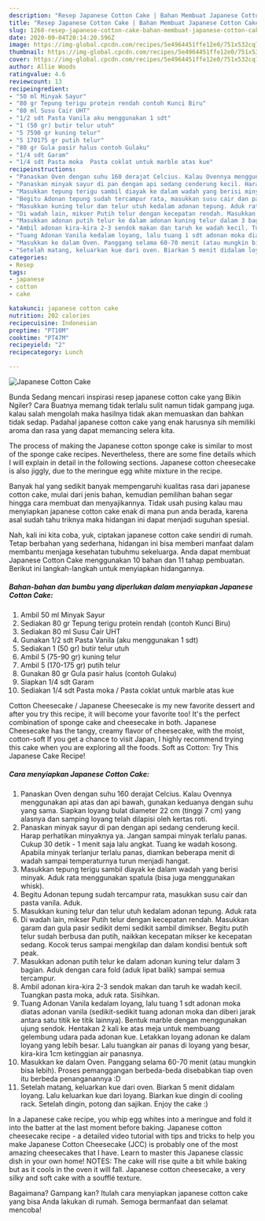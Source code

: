 ```yaml
---
description: "Resep Japanese Cotton Cake | Bahan Membuat Japanese Cotton Cake Yang Lezat Sekali"
title: "Resep Japanese Cotton Cake | Bahan Membuat Japanese Cotton Cake Yang Lezat Sekali"
slug: 1268-resep-japanese-cotton-cake-bahan-membuat-japanese-cotton-cake-yang-lezat-sekali
date: 2020-09-04T20:14:20.596Z
image: https://img-global.cpcdn.com/recipes/5e4964451ffe12e0/751x532cq70/japanese-cotton-cake-foto-resep-utama.jpg
thumbnail: https://img-global.cpcdn.com/recipes/5e4964451ffe12e0/751x532cq70/japanese-cotton-cake-foto-resep-utama.jpg
cover: https://img-global.cpcdn.com/recipes/5e4964451ffe12e0/751x532cq70/japanese-cotton-cake-foto-resep-utama.jpg
author: Allie Woods
ratingvalue: 4.6
reviewcount: 13
recipeingredient:
- "50 ml Minyak Sayur"
- "80 gr Tepung terigu protein rendah contoh Kunci Biru"
- "80 ml Susu Cair UHT"
- "1/2 sdt Pasta Vanila aku menggunakan 1 sdt"
- "1 (50 gr) butir telur utuh"
- "5 7590 gr kuning telur"
- "5 170175 gr putih telur"
- "80 gr Gula pasir halus contoh Gulaku"
- "1/4 sdt Garam"
- "1/4 sdt Pasta moka  Pasta coklat untuk marble atas kue"
recipeinstructions:
- "Panaskan Oven dengan suhu 160 derajat Celcius. Kalau Ovennya menggunakan api atas dan api bawah, gunakan keduanya dengan suhu yang sama. Siapkan loyang bulat diameter 22 cm (tinggi 7 cm) yang alasnya dan samping loyang telah dilapisi oleh kertas roti."
- "Panaskan minyak sayur di pan dengan api sedang cenderung kecil. Harap perhatikan minyaknya ya. Jangan sampai minyak terlalu panas. Cukup 30 detik - 1 menit saja lalu angkat. Tuang ke wadah kosong. Apabila minyak terlanjur terlalu panas, diamkan beberapa menit di wadah sampai temperaturnya turun menjadi hangat."
- "Masukkan tepung terigu sambil diayak ke dalam wadah yang berisi minyak. Aduk rata menggunakan spatula (bisa juga menggunakan whisk)."
- "Begitu Adonan tepung sudah tercampur rata, masukkan susu cair dan pasta vanila. Aduk."
- "Masukkan kuning telur dan telur utuh kedalam adonan tepung. Aduk rata"
- "Di wadah lain, mikser Putih telur dengan kecepatan rendah. Masukkan garam dan gula pasir sedikit demi sedikit sambil dimikser. Begitu putih telur sudah berbusa dan putih, naikkan kecepatan mikser ke kecepatan sedang. Kocok terus sampai mengkilap dan dalam kondisi bentuk soft peak."
- "Masukkan adonan putih telur ke dalam adonan kuning telur dalam 3 bagian. Aduk dengan cara fold (aduk lipat balik) sampai semua tercampur."
- "Ambil adonan kira-kira 2-3 sendok makan dan taruh ke wadah kecil. Tuangkan pasta moka, aduk rata. Sisihkan."
- "Tuang Adonan Vanila kedalam loyang, lalu tuang 1 sdt adonan moka diatas adonan vanila (sedikit-sedikit tuang adonan moka dan diberi jarak antara satu titik ke titik lainnya). Bentuk marble dengan menggunakan ujung sendok. Hentakan 2 kali ke atas meja untuk membuang gelembung udara pada adonan kue. Letakkan loyang adonan ke dalam loyang yang lebih besar. Lalu tuangkan air panas di loyang yang besar, kira-kira 1cm ketinggian air panasnya."
- "Masukkan ke dalam Oven. Panggang selama 60-70 menit (atau mungkin bisa lebih). Proses pemanggangan berbeda-beda disebabkan tiap oven itu berbeda penanganannya :D"
- "Setelah matang, keluarkan kue dari oven. Biarkan 5 menit didalam loyang. Lalu keluarkan kue dari loyang. Biarkan kue dingin di cooling rack. Setelah dingin, potong dan sajikan. Enjoy the cake :)"
categories:
- Resep
tags:
- japanese
- cotton
- cake

katakunci: japanese cotton cake 
nutrition: 202 calories
recipecuisine: Indonesian
preptime: "PT10M"
cooktime: "PT47M"
recipeyield: "2"
recipecategory: Lunch

---
```



![Japanese Cotton Cake](https://img-global.cpcdn.com/recipes/5e4964451ffe12e0/751x532cq70/japanese-cotton-cake-foto-resep-utama.jpg)

Bunda Sedang mencari inspirasi resep japanese cotton cake yang Bikin Ngiler? Cara Buatnya memang tidak terlalu sulit namun tidak gampang juga. kalau salah mengolah maka hasilnya tidak akan memuaskan dan bahkan tidak sedap. Padahal japanese cotton cake yang enak harusnya sih memiliki aroma dan rasa yang dapat memancing selera kita.

The process of making the Japanese cotton sponge cake is similar to most of the sponge cake recipes. Nevertheless, there are some fine details which I will explain in detail in the following sections. Japanese cotton cheesecake is also jiggly, due to the meringue egg white mixture in the recipe.

Banyak hal yang sedikit banyak mempengaruhi kualitas rasa dari japanese cotton cake, mulai dari jenis bahan, kemudian pemilihan bahan segar hingga cara membuat dan menyajikannya. Tidak usah pusing kalau mau menyiapkan japanese cotton cake enak di mana pun anda berada, karena asal sudah tahu triknya maka hidangan ini dapat menjadi suguhan spesial.


Nah, kali ini kita coba, yuk, ciptakan japanese cotton cake sendiri di rumah. Tetap berbahan yang sederhana, hidangan ini bisa memberi manfaat dalam membantu menjaga kesehatan tubuhmu sekeluarga. Anda dapat membuat Japanese Cotton Cake menggunakan 10 bahan dan 11 tahap pembuatan. Berikut ini langkah-langkah untuk menyiapkan hidangannya.

<!--inarticleads1-->

##### Bahan-bahan dan bumbu yang diperlukan dalam menyiapkan Japanese Cotton Cake:

1. Ambil 50 ml Minyak Sayur
1. Sediakan 80 gr Tepung terigu protein rendah (contoh Kunci Biru)
1. Sediakan 80 ml Susu Cair UHT
1. Gunakan 1/2 sdt Pasta Vanila (aku menggunakan 1 sdt)
1. Sediakan 1 (50 gr) butir telur utuh
1. Ambil 5 (75-90 gr) kuning telur
1. Ambil 5 (170-175 gr) putih telur
1. Gunakan 80 gr Gula pasir halus (contoh Gulaku)
1. Siapkan 1/4 sdt Garam
1. Sediakan 1/4 sdt Pasta moka / Pasta coklat untuk marble atas kue


Cotton Cheesecake / Japanese Cheesecake is my new favorite dessert and after you try this recipe, it will become your favorite too! It&#39;s the perfect combination of sponge cake and cheesecake in both. Japanese Cheesecake has the tangy, creamy flavor of cheesecake, with the moist, cotton-soft If you get a chance to visit Japan, I highly recommend trying this cake when you are exploring all the foods. Soft as Cotton: Try This Japanese Cake Recipe! 

<!--inarticleads2-->

##### Cara menyiapkan Japanese Cotton Cake:

1. Panaskan Oven dengan suhu 160 derajat Celcius. Kalau Ovennya menggunakan api atas dan api bawah, gunakan keduanya dengan suhu yang sama. Siapkan loyang bulat diameter 22 cm (tinggi 7 cm) yang alasnya dan samping loyang telah dilapisi oleh kertas roti.
1. Panaskan minyak sayur di pan dengan api sedang cenderung kecil. Harap perhatikan minyaknya ya. Jangan sampai minyak terlalu panas. Cukup 30 detik - 1 menit saja lalu angkat. Tuang ke wadah kosong. Apabila minyak terlanjur terlalu panas, diamkan beberapa menit di wadah sampai temperaturnya turun menjadi hangat.
1. Masukkan tepung terigu sambil diayak ke dalam wadah yang berisi minyak. Aduk rata menggunakan spatula (bisa juga menggunakan whisk).
1. Begitu Adonan tepung sudah tercampur rata, masukkan susu cair dan pasta vanila. Aduk.
1. Masukkan kuning telur dan telur utuh kedalam adonan tepung. Aduk rata
1. Di wadah lain, mikser Putih telur dengan kecepatan rendah. Masukkan garam dan gula pasir sedikit demi sedikit sambil dimikser. Begitu putih telur sudah berbusa dan putih, naikkan kecepatan mikser ke kecepatan sedang. Kocok terus sampai mengkilap dan dalam kondisi bentuk soft peak.
1. Masukkan adonan putih telur ke dalam adonan kuning telur dalam 3 bagian. Aduk dengan cara fold (aduk lipat balik) sampai semua tercampur.
1. Ambil adonan kira-kira 2-3 sendok makan dan taruh ke wadah kecil. Tuangkan pasta moka, aduk rata. Sisihkan.
1. Tuang Adonan Vanila kedalam loyang, lalu tuang 1 sdt adonan moka diatas adonan vanila (sedikit-sedikit tuang adonan moka dan diberi jarak antara satu titik ke titik lainnya). Bentuk marble dengan menggunakan ujung sendok. Hentakan 2 kali ke atas meja untuk membuang gelembung udara pada adonan kue. Letakkan loyang adonan ke dalam loyang yang lebih besar. Lalu tuangkan air panas di loyang yang besar, kira-kira 1cm ketinggian air panasnya.
1. Masukkan ke dalam Oven. Panggang selama 60-70 menit (atau mungkin bisa lebih). Proses pemanggangan berbeda-beda disebabkan tiap oven itu berbeda penanganannya :D
1. Setelah matang, keluarkan kue dari oven. Biarkan 5 menit didalam loyang. Lalu keluarkan kue dari loyang. Biarkan kue dingin di cooling rack. Setelah dingin, potong dan sajikan. Enjoy the cake :)


In a Japanese cake recipe, you whip egg whites into a meringue and fold it into the batter at the last moment before baking. Japanese cotton cheesecake recipe - a detailed video tutorial with tips and tricks to help you make Japanese Cotton Cheesecake (JCC) is probably one of the most amazing cheesecakes that I have. Learn to master this Japanese classic dish in your own home! NOTES: The cake will rise quite a bit while baking but as it cools in the oven it will fall. Japanese cotton cheesecake, a very silky and soft cake with a soufflé texture. 

Bagaimana? Gampang kan? Itulah cara menyiapkan japanese cotton cake yang bisa Anda lakukan di rumah. Semoga bermanfaat dan selamat mencoba!

